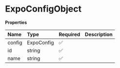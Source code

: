 # ExpoConfigObject

**Properties**

| Name   | Type       | Required | Description |
| :----- | :--------- | :------- | :---------- |
| config | ExpoConfig | ✅       |             |
| id     | string     | ✅       |             |
| name   | string     | ✅       |             |

<!-- This file was generated by liblab | https://liblab.com/ -->
